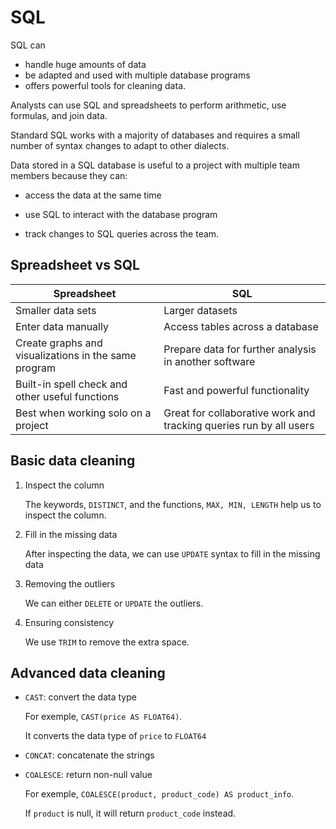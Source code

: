# SQL

SQL can

- handle huge amounts of data
- be adapted and used with multiple database programs
- offers powerful tools for cleaning data.

Analysts can use SQL and spreadsheets to perform arithmetic, use formulas, and join data.

Standard SQL works with a majority of databases and requires a small number of syntax changes to adapt to other dialects.

Data stored in a SQL database is useful to a project with multiple team members because they can:

- access the data at the same time

- use SQL to interact with the database program

- track changes to SQL queries across the team.

## Spreadsheet vs SQL

| Spreadsheet                                          | SQL                                                                |
| ---------------------------------------------------- | ------------------------------------------------------------------ |
| Smaller data sets                                    | Larger datasets                                                    |
| Enter data manually                                  | Access tables across a database                                    |
| Create graphs and visualizations in the same program | Prepare data for further analysis in another software              |
| Built-in spell check and other useful functions      | Fast and powerful functionality                                    |
| Best when working solo on a project                  | Great for collaborative work and tracking queries run by all users |

## Basic data cleaning

1. Inspect the column

   The keywords, `DISTINCT`, and the functions, `MAX, MIN, LENGTH` help us to inspect the column.

2. Fill in the missing data

   After inspecting the data, we can use `UPDATE` syntax to fill in the missing data

3. Removing the outliers

   We can either `DELETE` or `UPDATE` the outliers.

4. Ensuring consistency

   We use `TRIM` to remove the extra space.

## Advanced data cleaning

- `CAST`: convert the data type

  For exemple, `CAST(price AS FLOAT64)`.

  It converts the data type of `price` to `FLOAT64`

- `CONCAT`: concatenate the strings

- `COALESCE`: return non-null value

  For exemple, `COALESCE(product, product_code) AS product_info`.

  If `product` is null, it will return `product_code` instead.
